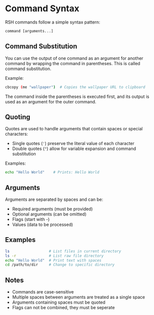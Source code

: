 # Command Syntax

RSH commands follow a simple syntax pattern:

```txt
command [arguments...]
```

## Command Substitution

You can use the output of one command as an argument for another command by wrapping the command in parentheses. This is called command substitution.

Example:

```bash
cbcopy (me "wallpaper")  # Copies the wallpaper URL to clipboard
```

The command inside the parentheses is executed first, and its output is used as an argument for the outer command.

## Quoting

Quotes are used to handle arguments that contain spaces or special characters:

- Single quotes (`'`) preserve the literal value of each character
- Double quotes (`"`) allow for variable expansion and command substitution

Examples:

```bash
echo "Hello World"    # Prints: Hello World
```

## Arguments

Arguments are separated by spaces and can be:

- Required arguments (must be provided)
- Optional arguments (can be omitted)
- Flags (start with -)
- Values (data to be processed)

## Examples

```bash
ls                  # List files in current directory
ls -r               # List raw file directory
echo "Hello World"  # Print text with spaces
cd /path/to/dir     # Change to specific directory
```

## Notes

- Commands are case-sensitive
- Multiple spaces between arguments are treated as a single space
- Arguments containing spaces must be quoted
- Flags can not be combined, they must be seperate
